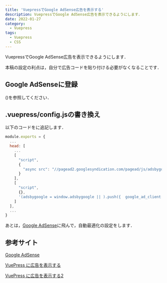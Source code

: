 ```yaml
---
title: 'VuepressでGoogle AdSense広告を表示する'
description: VuepressでGoogle AdSense広告を表示できるようにします．
date: 2022-01-27
category: 
  - Vuepress
tags:
  - Vuepress
  - CSS
---
```

VuepressでGoogle AdSense広告を表示できるようにします．

本稿の設定の利点は，自分で広告コードを貼り付ける必要がなくなることです．

<!-- more -->

<ClientOnly>
  <CallInArticleAdsense />
</ClientOnly>



## Google AdSenseに登録
()を参照してください．

## .vuepress/config.jsの書き換え
以下のコードをに追記します．
```js
module.exports = {
  ...
  head: [
    ...
    [
      "script",
      {
        "async src": "//pagead2.googlesyndication.com/pagead/js/adsbygoogle.js"
      }
    ],
    [
      "script",
      {},
      '(adsbygoogle = window.adsbygoogle || ).push({  google_ad_client: "ca-pub-0000000000000000",  enable_page_level_ads: true });'
    ]
  ],
  ...
}
```

あとは，[Google AdSense](https://www.google.com/intl/ja_jp/adsense/start/)に飛んで，自動最適化の設定をします．

## 参考サイト
[Google AdSense](https://www.google.com/intl/ja_jp/adsense/start/)

[VuePress に広告を表示する](https://hene.dev/blog/2019/06/27/google-adsense)

[VuePress に広告を表示する2](https://hene.dev/blog/2019/11/01/google-adsense)

<ClientOnly>
  <CallInArticleAdsense />
</ClientOnly>
